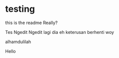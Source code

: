 # testing
this is the readme
Really?


Tes Ngedit
Ngedit lagi dia
eh keterusan
berhenti woy

alhamdulilah


Hello
